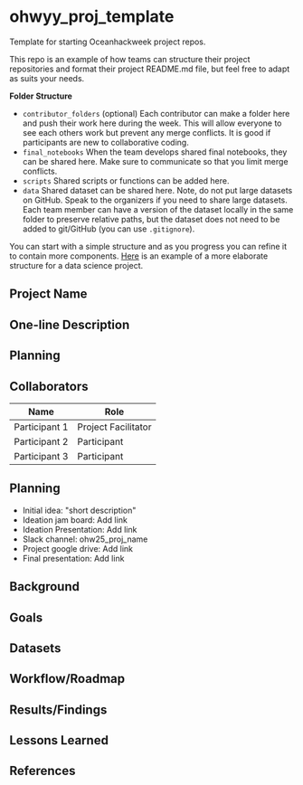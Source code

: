 # ohwyy_proj_template

Template for starting Oceanhackweek project repos. 

This repo is an example of how teams can structure their project repositories and format their project README.md file, but feel free to adapt as suits your needs.

**Folder Structure**

* `contributor_folders` (optional) Each contributor can make a folder here and 
push their work here during the week. This will allow everyone to see each others work but prevent any merge conflicts. It is good if participants are new to collaborative coding.
* `final_notebooks` When the team develops shared final notebooks, they 
can be shared here. Make sure to communicate so that you limit merge conflicts.
* `scripts` Shared scripts or functions can be added here.
* `data` Shared dataset can be shared here. Note, do not put large datasets on GitHub. Speak to the organizers if you 
need to share large datasets. Each team member can have a version of the dataset locally in the same folder to 
preserve relative paths, but the dataset does not need to be added to git/GitHub (you can use `.gitignore`).

You can start with a simple structure and as you progress you can refine it to contain more components. [Here](https://cookiecutter-data-science.drivendata.org/#directory-structure) is an example of a more elaborate structure for a data science project.

## Project Name

## One-line Description

## Planning

## Collaborators

| Name                | Role                |
|---------------------|---------------------|
| Participant 1       | Project Facilitator |
| Participant 2       | Participant         |
| Participant 3       | Participant         |

## Planning

* Initial idea: "short description"
* Ideation jam board: Add link
* Ideation Presentation: Add link
* Slack channel: ohw25_proj_name
* Project google drive: Add link
* Final presentation: Add link

## Background

## Goals

## Datasets

## Workflow/Roadmap

## Results/Findings

## Lessons Learned

## References


